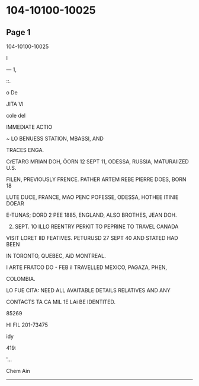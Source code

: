 # 104-10100-10025

## Page 1

104-10100-10025

I

— 1,

::.

o De

JITA VI

cole del

IMMEDIATE ACTIO

~ LO BENUESS STATION, MBASSI, AND

TRACES ENGA.

CrETARG MRIAN DOH, ÖORN 12 SEPT 11, ODESSA, RUSSIA, MATURAIIZED U.S.

FILEN, PREVIOUSLY FRENCE. PATHER ARTEM REBE PIERRE DOES, BORN 18

LUTE DUCE, FRANCE, MAO PENC POFESSE, ODESSA, HOTHEE ITINIE DOEAR

E-TUNAS; DORD 2 PEE 1885, ENGLAND, ALSO BROTHES, JEAN DOH.

2. SEPT. 1O ILLO REENTRY PERKIT TO PEPRINE TO TRAVEL CANADA

VISIT LORET IID FEATIVES. PETURUSD 27 SEPT 40 AND STATED HAD BEEN

IN TORONTO, QUEBEC, AiD MONTREAL.

I ARTE FRATCO DO - FEB iI TRAVELLED MEXICO, PAGAZA, PHEN,

COLOMBIA.

LO FUE CITA: NEED ALL AVAITABLE DETAILS RELATIVES AND ANY

CONTACTS TA CA MIL 1E LAi BE IDENTITED.

85269

HI FIL 201-73475

idy

419:

'...

Chem Ain

---

